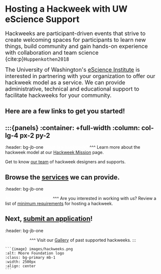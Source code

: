 Hosting a Hackweek with UW eScience Support 
===========================================

<font size="4"> Hackweeks are participant-driven events that strive to create welcoming spaces for participants to learn new things, build community and gain hands-on experience with collaboration and team science {cite:p}`Huppenkothen2018`</font>

<font size="4"> The University of Washington's [eScience Institute](https://escience.washington.edu/) is interested in partnering with your organization to offer our hackweek model as a service. We can provide administrative, technical and educational support to facilitate hackweeks for your community.</font>

## Here are a few links to get you started!

:::{panels}
:container: +full-width
:column: col-lg-4 px-2 py-2
---
:header: bg-jb-one
**<span style='color:white'>What is a hackweek?</span>**
^^^
Learn more about the hackweek model at our [Hackweek Mission](mission) page.

Get to know [our team](team) of hackweek designers and supports.

Browse the [services](services/index) we can provide.
---
:header: bg-jb-one

**<span style='color:white'>Application Procedure</span>**
^^^
Are you interested in working with us? Review a list of [minimum requirements](client) for hosting a hackweek.

Next, [submit an application](application)! 
---
:header: bg-jb-one

**<span style='color:white'>Be inspired</span>**
^^^
Visit our [Gallery](gallery/index) of past supported hackweeks.
:::


````{div} full-width
```{image} images/hackweeks.png
:alt: Moore Foundation logo
:class: bg-primary mb-1
:width: 2500px
:align: center
```
````